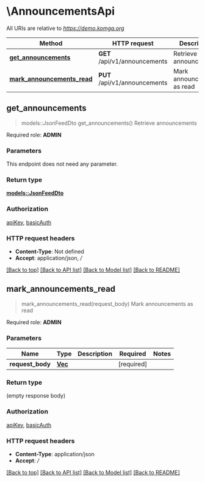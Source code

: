 # \AnnouncementsApi

All URIs are relative to *https://demo.komga.org*

Method | HTTP request | Description
------------- | ------------- | -------------
[**get_announcements**](AnnouncementsApi.md#get_announcements) | **GET** /api/v1/announcements | Retrieve announcements
[**mark_announcements_read**](AnnouncementsApi.md#mark_announcements_read) | **PUT** /api/v1/announcements | Mark announcements as read



## get_announcements

> models::JsonFeedDto get_announcements()
Retrieve announcements

Required role: **ADMIN**

### Parameters

This endpoint does not need any parameter.

### Return type

[**models::JsonFeedDto**](JsonFeedDto.md)

### Authorization

[apiKey](../README.md#apiKey), [basicAuth](../README.md#basicAuth)

### HTTP request headers

- **Content-Type**: Not defined
- **Accept**: application/json, */*

[[Back to top]](#) [[Back to API list]](../README.md#documentation-for-api-endpoints) [[Back to Model list]](../README.md#documentation-for-models) [[Back to README]](../README.md)


## mark_announcements_read

> mark_announcements_read(request_body)
Mark announcements as read

Required role: **ADMIN**

### Parameters


Name | Type | Description  | Required | Notes
------------- | ------------- | ------------- | ------------- | -------------
**request_body** | [**Vec<String>**](String.md) |  | [required] |

### Return type

 (empty response body)

### Authorization

[apiKey](../README.md#apiKey), [basicAuth](../README.md#basicAuth)

### HTTP request headers

- **Content-Type**: application/json
- **Accept**: */*

[[Back to top]](#) [[Back to API list]](../README.md#documentation-for-api-endpoints) [[Back to Model list]](../README.md#documentation-for-models) [[Back to README]](../README.md)

